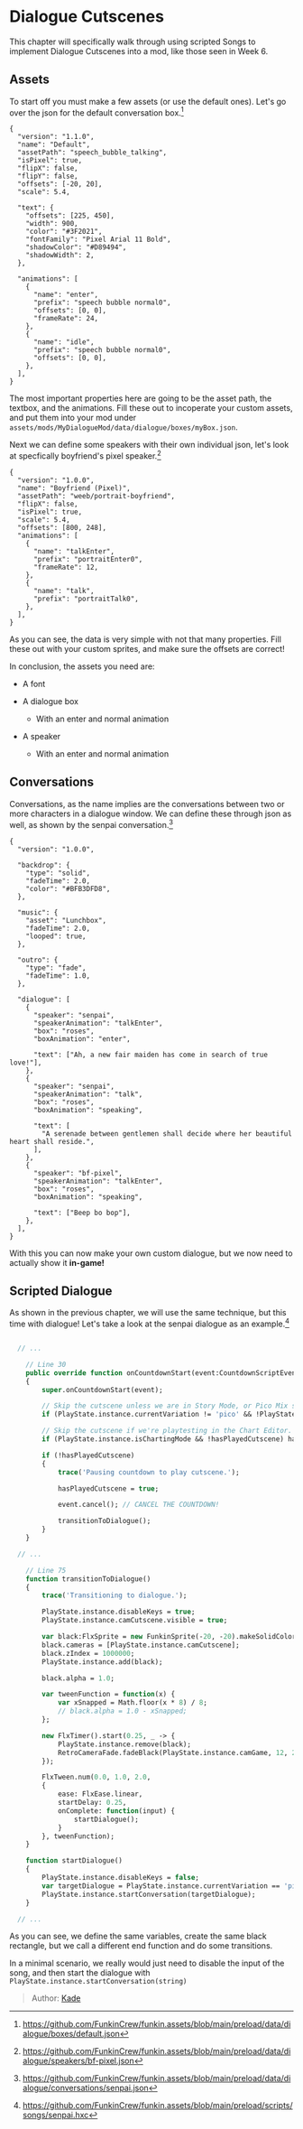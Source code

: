 [tags]: / "advanced,hscript,json,cutscene"

# Dialogue Cutscenes

This chapter will specifically walk through using scripted Songs to implement Dialogue Cutscenes into a mod, like those seen in Week 6.

## Assets

To start off you must make a few assets (or use the default ones). Let's go over the json for the default conversation box.[^defbox]

```jsonc
{
  "version": "1.1.0",
  "name": "Default",
  "assetPath": "speech_bubble_talking",
  "isPixel": true,
  "flipX": false,
  "flipY": false,
  "offsets": [-20, 20],
  "scale": 5.4,

  "text": {
    "offsets": [225, 450],
    "width": 900,
    "color": "#3F2021",
    "fontFamily": "Pixel Arial 11 Bold",
    "shadowColor": "#D89494",
    "shadowWidth": 2,
  },

  "animations": [
    {
      "name": "enter",
      "prefix": "speech bubble normal0",
      "offsets": [0, 0],
      "frameRate": 24,
    },
    {
      "name": "idle",
      "prefix": "speech bubble normal0",
      "offsets": [0, 0],
    },
  ],
}
```

The most important properties here are going to be the asset path, the textbox, and the animations. Fill these out to incoperate your custom assets, and put them into your mod under `assets/mods/MyDialogueMod/data/dialogue/boxes/myBox.json`.

Next we can define some speakers with their own individual json, let's look at specfically boyfriend's pixel speaker.[^bfspeaker]

```jsonc
{
  "version": "1.0.0",
  "name": "Boyfriend (Pixel)",
  "assetPath": "weeb/portrait-boyfriend",
  "flipX": false,
  "isPixel": true,
  "scale": 5.4,
  "offsets": [800, 248],
  "animations": [
    {
      "name": "talkEnter",
      "prefix": "portraitEnter0",
      "frameRate": 12,
    },
    {
      "name": "talk",
      "prefix": "portraitTalk0",
    },
  ],
}
```

As you can see, the data is very simple with not that many properties. Fill these out with your custom sprites, and make sure the offsets are correct!

In conclusion, the assets you need are:

- A font

- A dialogue box
  - With an enter and normal animation

- A speaker
  - With an enter and normal animation

## Conversations

Conversations, as the name implies are the conversations between two or more characters in a dialogue window. We can define these through json as well, as shown by the senpai conversation.[^senpaiconv]

```jsonc
{
  "version": "1.0.0",

  "backdrop": {
    "type": "solid",
    "fadeTime": 2.0,
    "color": "#BFB3DFD8",
  },

  "music": {
    "asset": "Lunchbox",
    "fadeTime": 2.0,
    "looped": true,
  },

  "outro": {
    "type": "fade",
    "fadeTime": 1.0,
  },

  "dialogue": [
    {
      "speaker": "senpai",
      "speakerAnimation": "talkEnter",
      "box": "roses",
      "boxAnimation": "enter",

      "text": ["Ah, a new fair maiden has come in search of true love!"],
    },
    {
      "speaker": "senpai",
      "speakerAnimation": "talk",
      "box": "roses",
      "boxAnimation": "speaking",

      "text": [
        "A serenade between gentlemen shall decide where her beautiful heart shall reside.",
      ],
    },
    {
      "speaker": "bf-pixel",
      "speakerAnimation": "talkEnter",
      "box": "roses",
      "boxAnimation": "speaking",

      "text": ["Beep bo bop"],
    },
  ],
}
```

With this you can now make your own custom dialogue, but we now need to actually show it **in-game!**

## Scripted Dialogue

As shown in the previous chapter, we will use the same technique, but this time with dialogue! Let's take a look at the senpai dialogue as an example.[^senpai]

```haxe

  // ...

    // Line 30
    public override function onCountdownStart(event:CountdownScriptEvent):Void
    {
        super.onCountdownStart(event);

        // Skip the cutscene unless we are in Story Mode, or Pico Mix specifically.
        if (PlayState.instance.currentVariation != 'pico' && !PlayStatePlaylist.isStoryMode) hasPlayedCutscene = true;

        // Skip the cutscene if we're playtesting in the Chart Editor.
        if (PlayState.instance.isChartingMode && !hasPlayedCutscene) hasPlayedCutscene = true;

        if (!hasPlayedCutscene)
        {
            trace('Pausing countdown to play cutscene.');

            hasPlayedCutscene = true;

            event.cancel(); // CANCEL THE COUNTDOWN!

            transitionToDialogue();
        }
    }

  // ...

    // Line 75
    function transitionToDialogue()
    {
        trace('Transitioning to dialogue.');

        PlayState.instance.disableKeys = true;
        PlayState.instance.camCutscene.visible = true;

        var black:FlxSprite = new FunkinSprite(-20, -20).makeSolidColor(FlxG.width * 1.5, FlxG.height * 1.5, 0xFF000000);
        black.cameras = [PlayState.instance.camCutscene];
        black.zIndex = 1000000;
        PlayState.instance.add(black);

        black.alpha = 1.0;

        var tweenFunction = function(x) {
            var xSnapped = Math.floor(x * 8) / 8;
            // black.alpha = 1.0 - xSnapped;
        };

        new FlxTimer().start(0.25, _ -> {
            PlayState.instance.remove(black);
            RetroCameraFade.fadeBlack(PlayState.instance.camGame, 12, 2);
        });

        FlxTween.num(0.0, 1.0, 2.0,
        {
            ease: FlxEase.linear,
            startDelay: 0.25,
            onComplete: function(input) {
                startDialogue();
            }
        }, tweenFunction);
    }

    function startDialogue()
    {
        PlayState.instance.disableKeys = false;
        var targetDialogue = PlayState.instance.currentVariation == 'pico' ? 'senpai-pico' : 'senpai';
        PlayState.instance.startConversation(targetDialogue);
    }

  // ...

```

As you can see, we define the same variables, create the same black rectangle, but we call a different end function and do some transitions.

In a minimal scenario, we really would just need to disable the input of the song, and then start the dialogue with `PlayState.instance.startConversation(string)`

[^defbox]: <https://github.com/FunkinCrew/funkin.assets/blob/main/preload/data/dialogue/boxes/default.json>

[^bfspeaker]: <https://github.com/FunkinCrew/funkin.assets/blob/main/preload/data/dialogue/speakers/bf-pixel.json>

[^senpaiconv]: <https://github.com/FunkinCrew/funkin.assets/blob/main/preload/data/dialogue/conversations/senpai.json>

[^senpai]: <https://github.com/FunkinCrew/funkin.assets/blob/main/preload/scripts/songs/senpai.hxc>

> Author: [Kade](https://github.com/Kade-github)

